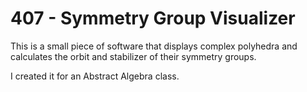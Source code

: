 # 407 - Symmetry Group Visualizer

This is a small piece of software that displays
complex polyhedra and calculates the orbit and stabilizer
of their symmetry groups.

I created it for an Abstract Algebra class.